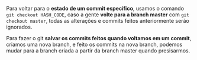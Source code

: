 Para voltar para o **estado de um commit específico**, usamos o comando `git checkout HASH_CODE`, caso a gente **volte para a branch master** com `git checkout master`, todas as alterações e commits feitos anteriormente serão ignorados.

Para fazer o git **salvar os commits feitos quando voltamos em um commit**, criamos uma nova branch, e feito os commits na nova branch, podemos mudar para a branch criada a partir da branch master quando presisarmos.